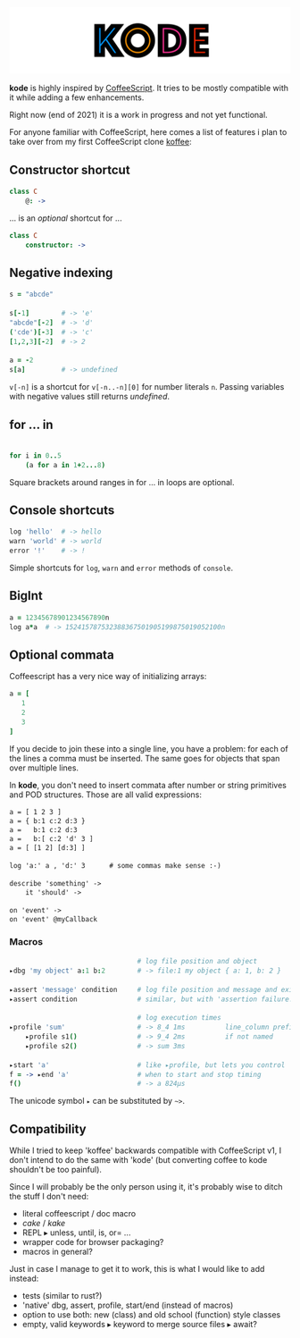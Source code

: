 ![banner](./bin/banner.png)

**kode** is highly inspired by [CoffeeScript](http://coffeescript.org). 
It tries to be mostly compatible with it while adding a few enhancements.

Right now (end of 2021) it is a work in progress and not yet functional.

For anyone familiar with CoffeeScript, here comes a list of features i plan 
to take over from my first CoffeeScript clone [koffee](http://github.com/monsterkodi/koffee):

## Constructor shortcut

```coffeescript
class C
    @: ->           
```

... is an *optional* shortcut for ...

```coffeescript
class C          
    constructor: -> 
```

## Negative indexing

```coffeescript
s = "abcde"

s[-1]        # -> 'e'
"abcde"[-2]  # -> 'd'
('cde')[-3]  # -> 'c'
[1,2,3][-2]  # -> 2

a = -2
s[a]         # -> undefined
```

`v[-n]` is a shortcut for `v[-n..-n][0]` for number literals `n`. 
Passing variables with negative values still returns *undefined*.

## for ... in

```coffeescript

for i in 0..5
    (a for a in 1+2...8) 

```

Square brackets around ranges in for ... in loops are optional.

## Console shortcuts

```coffeescript
log 'hello'  # -> hello
warn 'world' # -> world
error '!'    # -> !
```

Simple shortcuts for `log`, `warn` and `error` methods of `console`.

## BigInt

```coffeescript
a = 12345678901234567890n 
log a*a  # -> 152415787532388367501905199875019052100n
```

## Optional commata

Coffeescript has a very nice way of initializing arrays:

```coffeescript
a = [
   1
   2
   3
]
```

If you decide to join these into a single line, you have a problem: for each of the lines a comma must be inserted.
The same goes for objects that span over multiple lines. 

In **kode**, you don't need to insert commata after number or string primitives and POD structures.
Those are all valid expressions:

```
a = [ 1 2 3 ]           
a = { b:1 c:2 d:3 }   
a =   b:1 c:2 d:3
a =   b:[ c:2 'd' 3 ]  
a = [ [1 2] [d:3] ]

log 'a:' a , 'd:' 3      # some commas make sense :-)

describe 'something' ->
    it 'should' ->
    
on 'event' ->
on 'event' @myCallback
```

### Macros

```coffeescript
                                # log file position and object
▸dbg 'my object' a:1 b:2        # -> file:1 my object { a: 1, b: 2 }

▸assert 'message' condition     # log file position and message and exits if condition isn't truish
▸assert condition               # similar, but with 'assertion failure!' as the message
                                
                                # log execution times  
▸profile 'sum'                  # -> 8_4 1ms          line_column prefix
    ▸profile s1()               # -> 9_4 2ms          if not named
    ▸profile s2()               # -> sum 3ms

▸start 'a'                      # like ▸profile, but lets you control
f = -> ▸end 'a'                 # when to start and stop timing
f()                             # -> a 824μs
```

The unicode symbol `▸` can be substituted by `~>`.

## Compatibility

While I tried to keep 'koffee' backwards compatible with CoffeeScript v1, 
I don't intend to do the same with 'kode' (but converting coffee to kode shouldn't be too painful).

Since I will probably be the only person using it, it's probably wise to ditch the stuff I don't need:

- literal coffeescript / doc macro
- *cake* / *kake*
- REPL
▸ unless, until, is, or= ...
- wrapper code for browser packaging?
- macros in general?

Just in case I manage to get it to work, this is what I would like to add instead:

- tests (similar to rust?)
- 'native' dbg, assert, profile, start/end (instead of macros)
- option to use both: new (class) and old school (function) style classes
- empty, valid keywords
▸ keyword to merge source files
▸ await?


